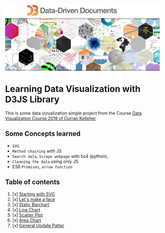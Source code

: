 ![](d3jssimage.png)

# Learning Data Visualization with D3JS Library
This is some data vizualization simple project from the Course [Data Visualization Course 2018 of Curran Kelleher](https://www.youtube.com/playlist?list=PL9yYRbwpkykvOXrZumtZWbuaXWHvjD8gi)

## Some Concepts learned
- `SVG`
- `Method chaining` with JS
- `Search data`, `Scrape webpage` with bs4 (python),
- `Cleaning the data` using only JS
- ES6 `Promises`, `arrow function`


## Table of contents

1. [x] [Starting with SVG](https://richardbmk.github.io/dataViz_d3js/00_svg_homework)
2. [x] [Let's make a face](https://richardbmk.github.io/dataViz_d3js/01_smileyFace_homework)
3. [x] [Static Barchart](https://richardbmk.github.io/dataViz_d3js/02_barchart_homework)
4. [x] [Line Chart](https://richardbmk.github.io/dataViz_d3js/03_linearchart_homework)
5. [x] [Scatter Plot](https://richardbmk.github.io/dataViz_d3js/04_scatterplot_homework)
6. [x] [Area Chart](https://richardbmk.github.io/dataViz_d3js/05_areachart_homework)
7. [x] [General Update Patter](https://richardbmk.github.io/dataViz_d3js/06_GeneralUpdatePattern)


